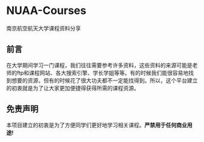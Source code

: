# NUAA-Courses
南京航空航天大学课程资料分享 

## 前言
在大学期间学习一门课程，我们往往需要参考许多资料，这些资料的来源可能是老师的ftp和课程网站、各大搜索引擎、学长学姐等等。有的时候我们能很容易地找到想要的资源，但有的时候花了很大功夫都不一定能找得到。所以，这个平台建立的初衷就是为了让大家更加便捷得获得所需的课程资源。



## 免责声明
本项目建立的初衷是为了方便同学们更好地学习相关课程。**严禁用于任何商业用途!**
